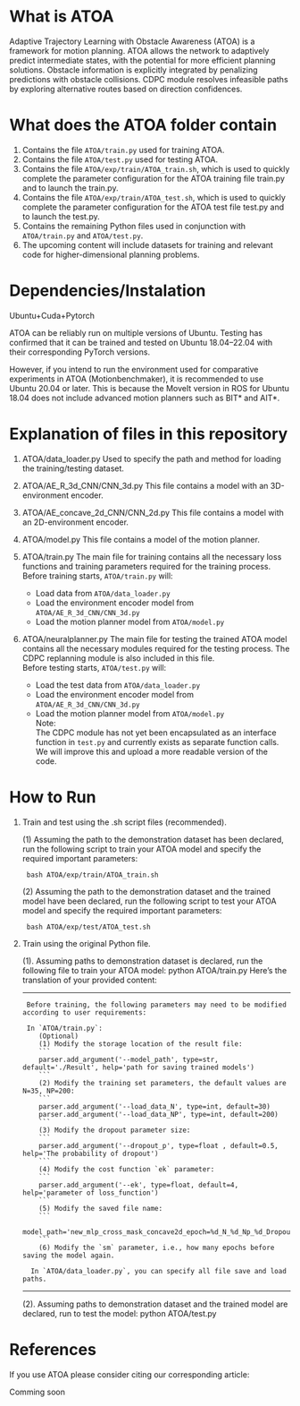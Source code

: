 # What is ATOA
Adaptive Trajectory Learning with Obstacle Awareness (ATOA) is a framework for motion planning.
ATOA allows the network to adaptively predict intermediate states, with the potential for more efficient planning solutions. Obstacle information is explicitly integrated by penalizing predictions with obstacle collisions. CDPC module resolves infeasible paths by exploring alternative routes based on direction confidences. 

# What does the ATOA folder contain 

1. Contains the file `ATOA/train.py` used for training ATOA.  
2. Contains the file `ATOA/test.py` used for testing ATOA.
3. Contains the file `ATOA/exp/train/ATOA_train.sh`, which is used to quickly complete the parameter configuration for the ATOA training file train.py and to launch the train.py.
4. Contains the file `ATOA/exp/train/ATOA_test.sh`, which is used to quickly complete the parameter configuration for the ATOA test file test.py and to launch the test.py.
5. Contains the remaining Python files used in conjunction with `ATOA/train.py` and `ATOA/test.py`.  
6. The upcoming content will include datasets for training and relevant code for higher-dimensional planning problems.

# Dependencies/Instalation
Ubuntu+Cuda+Pytorch

ATOA can be reliably run on multiple versions of Ubuntu. Testing has confirmed that it can be trained and tested on Ubuntu 18.04–22.04 with their corresponding PyTorch versions.  

However, if you intend to run the environment used for comparative experiments in ATOA (Motionbenchmaker), it is recommended to use Ubuntu 20.04 or later. This is because the MoveIt version in ROS for Ubuntu 18.04 does not include advanced motion planners such as BIT* and AIT*.

# Explanation of files in this repository

1. ATOA/data_loader.py
    Used to specify the path and method for loading the training/testing dataset.
   
2. ATOA/AE_R_3d_CNN/CNN_3d.py
    This file contains a model with an 3D-environment encoder.

3. ATOA/AE_concave_2d_CNN/CNN_2d.py
    This file contains a model with an 2D-environment encoder.
   
4. ATOA/model.py
    This file contains a model of the motion planner.
   
6. ATOA/train.py
The main file for training contains all the necessary loss functions and training parameters required for the training process.  
    Before training starts, `ATOA/train.py` will:  
    - Load data from `ATOA/data_loader.py`  
    - Load the environment encoder model from `ATOA/AE_R_3d_CNN/CNN_3d.py` 
    - Load the motion planner model from `ATOA/model.py`
      
7. ATOA/neuralplanner.py
The main file for testing the trained ATOA model contains all the necessary modules required for the testing process. The CDPC replanning module is also included in this file.  
    Before testing starts, `ATOA/test.py` will:  
    - Load the test data from `ATOA/data_loader.py`  
    - Load the environment encoder model from `ATOA/AE_R_3d_CNN/CNN_3d.py`  
    - Load the motion planner model from `ATOA/model.py`    
    Note:  
    The CDPC module has not yet been encapsulated as an interface function in `test.py` and currently exists as separate function calls. We will improve this and upload a more readable version of the code.
    
# How to Run

1. Train and test using the .sh script files (recommended).

    (1)  Assuming the path to the demonstration dataset has been declared, run the following script to train your ATOA model and specify the required important parameters:

        bash ATOA/exp/train/ATOA_train.sh
   
    (2)  Assuming the path to the demonstration dataset and the trained model have been declared, run the following script to test your ATOA model and specify the required important parameters:

        bash ATOA/exp/test/ATOA_test.sh
   
3. Train using the original Python file.

    (1). Assuming paths to demonstration dataset is declared, run the following file to train your ATOA model:
      python ATOA/train.py
    Here’s the translation of your provided content:
    
    ---
    
        Before training, the following parameters may need to be modified according to user requirements:
        
        In `ATOA/train.py`:
           (Optional)
           (1) Modify the storage location of the result file:
           ```
           parser.add_argument('--model_path', type=str, default='./Result', help='path for saving trained models')
           ```
           (2) Modify the training set parameters, the default values are N=35, NP=200:
           ```
           parser.add_argument('--load_data_N', type=int, default=30)
           parser.add_argument('--load_data_NP', type=int, default=200)
           ```
           (3) Modify the dropout parameter size:
           ```
           parser.add_argument('--dropout_p', type=float , default=0.5, help='The probability of dropout')
           ```
           (4) Modify the cost function `ek` parameter:
           ```
           parser.add_argument('--ek', type=float, default=4, help='parameter of loss_function')
           ```
           (5) Modify the saved file name:
           ```
           model_path='new_mlp_cross_mask_concave2d_epoch=%d_N_%d_Np_%d_Dropout=%.3f_k3=%.3f_ek=%.3f'
           ```
           (6) Modify the `sm` parameter, i.e., how many epochs before saving the model again.
        
         In `ATOA/data_loader.py`, you can specify all file save and load paths.
    
    ---
    
    
    
    (2). Assuming paths to demonstration dataset and the trained model are declared, run to test the model:
      python ATOA/test.py

# References
If you use ATOA please consider citing our corresponding article:

Comming soon
